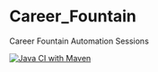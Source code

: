 # Career_Fountain
Career Fountain Automation Sessions

[![Java CI with Maven](https://github.com/mohanpalekar/Career_Fountain/actions/workflows/maven.yml/badge.svg)](https://github.com/mohanpalekar/Career_Fountain/actions/workflows/maven.yml)
